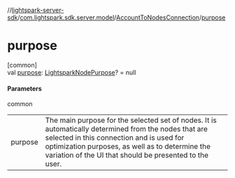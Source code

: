 //[lightspark-server-sdk](../../../index.md)/[com.lightspark.sdk.server.model](../index.md)/[AccountToNodesConnection](index.md)/[purpose](purpose.md)

# purpose

[common]\
val [purpose](purpose.md): [LightsparkNodePurpose](../-lightspark-node-purpose/index.md)? = null

#### Parameters

common

| | |
|---|---|
| purpose | The main purpose for the selected set of nodes. It is automatically determined from the nodes that are selected in this connection and is used for optimization purposes, as well as to determine the variation of the UI that should be presented to the user. |
